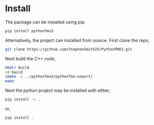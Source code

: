 # Install

The package can be installed using pip:

```bash
pip install pythonfmu3
```

Alternatively, the project can installed from source. First clone the repo,
```bash
git clone https://github.com/StephenSmith25/PythonFMU3.git
```

Next build the C++ code,
```bash
mkdir build
cd build 
cmake -S ../pythonfmu3/pythonfmu-export/
make
```
Next the python project may be installed with either,

```bash
pip install -e .
```
or,

```bash
pip install .
```
